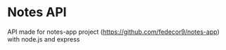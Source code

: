 # Notes API 

API made for notes-app project (https://github.com/fedecor9/notes-app) with node.js and express


